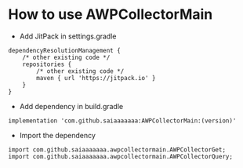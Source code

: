 # How to use AWPCollectorMain
- Add JitPack in settings.gradle
```
dependencyResolutionManagement {
    /* other existing code */
    repositories {
        /* other existing code */
        maven { url 'https://jitpack.io' }
    }
}
```
- Add dependency in build.gradle
```
implementation 'com.github.saiaaaaaaa:AWPCollectorMain:(version)'
```
- Import the dependency
```
import com.github.saiaaaaaaa.awpcollectormain.AWPCollectorGet;
import com.github.saiaaaaaaa.awpcollectormain.AWPCollectorQuery;
```
